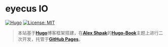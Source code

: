 # **eyecus IO**

[![Hugo](https://img.shields.io/badge/hugo-0.55-blue.svg)](https://gohugo.io)
[![License: MIT](https://img.shields.io/badge/License-MIT-blue.svg)](LICENSE)

> 本站基于[**Hugo**](https://gohugo.io/)博客框架搭建，在[**Alex Shpak**](https://github.com/alex-shpak)的[**Hugo-Book**](https://github.com/alex-shpak/hugo-book)主题上进行二次开发，托管于[**GitHub Pages**](https://pages.github.com)。
